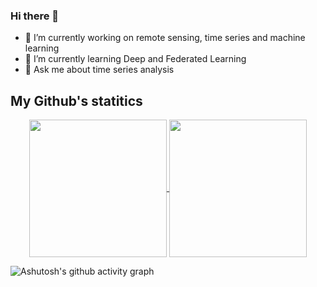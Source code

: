 ### Hi there 👋

<!--
**EduardaChagas/EduardaChagas** is a ✨ _special_ ✨ repository because its `README.md` (this file) appears on your GitHub profile.

Here are some ideas to get you started:

- 🔭 I’m currently working on remote sensing, time series and machine learning
- 🌱 I’m currently learning Deep and Federated Learning
- 👯 I’m looking to collaborate on ...
- 🤔 I’m looking for help with ...
- 💬 Ask me about time series analysis
- 📫 How to reach me: ...
- 😄 Pronouns: ...
- ⚡ Fun fact: ...
-->

- 🔭 I’m currently working on remote sensing, time series and machine learning
- 🌱 I’m currently learning Deep and Federated Learning
- 💬 Ask me about time series analysis

## My Github's statitics
<p align=center>
    <a href="https://github.com/anuraghazra/github-readme-stats" title="Go to Source">
        <img height=220 align="center" src="https://github-readme-stats.vercel.app/api?username=EduardaChagas&count_private=true&show_icons=true&theme=react">
    </a>
    <a href="https://github.com/anuraghazra/github-readme-stats">
    <img height=220 align="center" src="https://github-readme-stats.vercel.app/api/top-langs/?username=EduardaChagas&bg_color=20232a&title_color=61dafb&icon_color=a960ff&text_color=ffffff" />
  </a>
</p>


![Ashutosh's github activity graph](https://activity-graph.herokuapp.com/graph?username=EduardaChagas&theme=react-dark)
